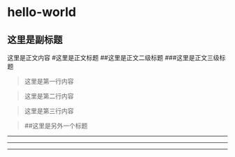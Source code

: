 hello-world
===========
这里是副标题
------------
这里是正文内容
#这里是正文标题
##这里是正文二级标题
###这里是正文三级标题

>这里是第一行内容

>这里是第二行内容

>这里是第三行内容

>##这里是另外一个标题
---
---

---


